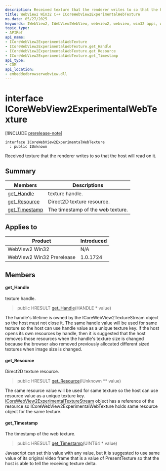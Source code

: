 ```yaml
---
description: Received texture that the renderer writes to so that the host will read on it.
title: WebView2 Win32 C++ ICoreWebView2ExperimentalWebTexture
ms.date: 05/27/2025
keywords: IWebView2, IWebView2WebView, webview2, webview, win32 apps, win32, edge, ICoreWebView2, ICoreWebView2Controller, browser control, edge html, ICoreWebView2ExperimentalWebTexture
topic_type: 
- APIRef
api_name:
- ICoreWebView2ExperimentalWebTexture
- ICoreWebView2ExperimentalWebTexture.get_Handle
- ICoreWebView2ExperimentalWebTexture.get_Resource
- ICoreWebView2ExperimentalWebTexture.get_Timestamp
api_type:
- COM
api_location:
- embeddedbrowserwebview.dll
---
```


# interface ICoreWebView2ExperimentalWebTexture

[!INCLUDE [prerelease-note](../includes/prerelease-note.md)]

```
interface ICoreWebView2ExperimentalWebTexture
  : public IUnknown
```

Received texture that the renderer writes to so that the host will read on it.

## Summary

 Members                        | Descriptions
--------------------------------|---------------------------------------------
[get_Handle](#get_handle) | texture handle.
[get_Resource](#get_resource) | Direct2D texture resource.
[get_Timestamp](#get_timestamp) | The timestamp of the web texture.

## Applies to

Product                         | Introduced
--------------------------------|---------------------------------------------
WebView2 Win32            |    N/A
WebView2 Win32 Prerelease |    1.0.1724

## Members

#### get_Handle

texture handle.

> public HRESULT [get_Handle](#get_handle)(HANDLE * value)

The handle's lifetime is owned by the ICoreWebView2TextureStream object so the host must not close it. The same handle value will be used for same texture so the host can use handle value as a unique texture key. If the host opens its own resources by handle, then it is suggested that the host removes those resources when the handle's texture size is changed because the browser also removed previously allocated different sized textures when image size is changed.

#### get_Resource

Direct2D texture resource.

> public HRESULT [get_Resource](#get_resource)(IUnknown ** value)

The same resource value will be used for same texture so the host can use resource value as a unique texture key. [ICoreWebView2ExperimentalTextureStream](icorewebview2experimentaltexturestream.md#icorewebview2experimentaltexturestream) object has a reference of the resource so ICoreWebView2ExperimentalWebTexture holds same resource object for the same texture.

#### get_Timestamp

The timestamp of the web texture.

> public HRESULT [get_Timestamp](#get_timestamp)(UINT64 * value)

Javascript can set this value with any value, but it is suggested to use same value of its original video frame that is a value of PresentTexture so that the host is able to tell the receiving texture delta.

